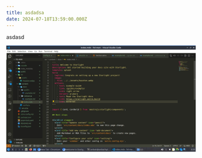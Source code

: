 ```yaml
---
title: asdadsa
date: 2024-07-18T13:59:00.000Z
---
```

asdasd

![](/images/uploads/screen-2024-07-11-08-20-09.jpg)
